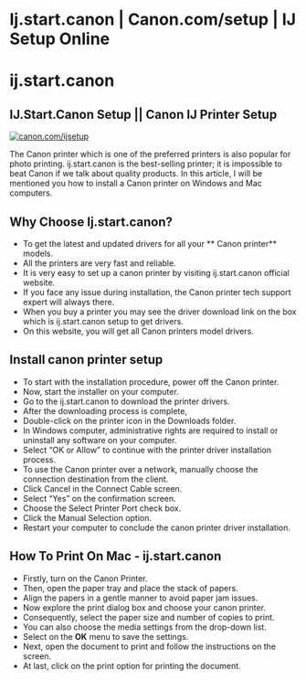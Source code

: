 # Ij.start.canon | Canon.com/setup | IJ Setup Online

# ij.start.canon

## IJ.Start.Canon Setup || Canon IJ Printer Setup
<p><a href="https://ij.manual.canon/ij/webmanual/WebPortal/PTL/ptl-top.html?lng=en&lapp=ijstartcano"><img src="https://ijstartcans.github.io/Get-Started.png" alt="canon.com/ijsetup" /></a></p>

The Canon printer which is one of the preferred printers is also popular for photo printing. ij.start.canon is the best-selling printer; it is impossible to beat Canon if we talk about quality products. In this article, I will be mentioned you how to install a Canon printer on Windows and Mac computers.


## Why Choose Ij.start.canon?

- To get the latest and updated drivers for all your ** Canon printer** models.
- All the printers are very fast and reliable.
- It is very easy to set up a canon printer by visiting ij.start.canon official website.
- If you face any issue during installation, the Canon printer tech support expert will always there.
- When you buy a printer you may see the driver download link on the box which is ij.start.canon setup to get drivers.
- On this website, you will get all Canon printers model drivers.

## Install canon printer setup

- To start with the installation procedure, power off the Canon printer.
- Now, start the installer on your computer.
- Go to the ij.start.canon to download the printer drivers.
- After the downloading process is complete,
- Double-click on the printer icon in the Downloads folder.
- In Windows computer, administrative rights are required to install or uninstall any software on your computer.
- Select “OK or Allow” to continue with the printer driver installation process.
- To use the Canon printer over a network, manually choose the connection destination from the client.
- Click Cancel in the Connect Cable screen.
- Select “Yes” on the confirmation screen.
- Choose the Select Printer Port check box.
- Click the Manual Selection option.
- Restart your computer to conclude the canon printer driver installation.

## How To Print On Mac - ij.start.canon
- Firstly, turn on the Canon Printer.
- Then, open the paper tray and place the stack of papers.
- Align the papers in a gentle manner to avoid paper jam issues.
- Now explore the print dialog box and choose your canon printer.
- Consequently, select the paper size and number of copies to print.
- You can also choose the media settings from the drop-down list.
- Select on the **OK** menu to save the settings.
- Next, open the document to print and follow the instructions on the screen.
- At last, click on the print option for printing the document.
